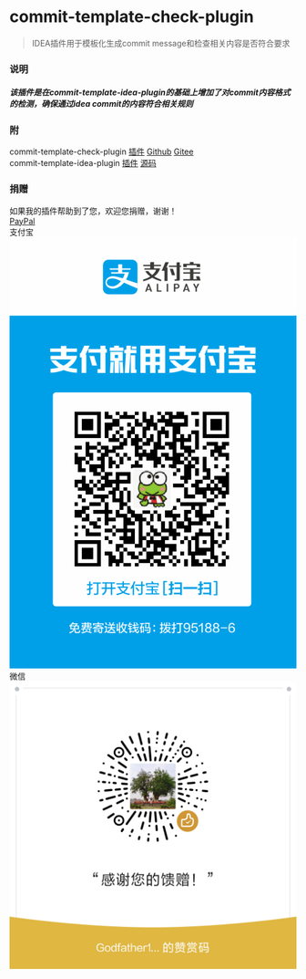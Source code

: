 # commit-template-check-plugin
> IDEA插件用于模板化生成commit message和检查相关内容是否符合要求  
### 说明
##### 该插件是在commit-template-idea-plugin的基础上增加了对commit内容格式的检测，确保通过idea commit的内容符合相关规则
### 附
commit-template-check-plugin [插件](https://plugins.jetbrains.com/plugin/14822-git-commit-template-check/) [Github](https://github.com/godfather1103/commit-template-check-plugin) [Gitee](https://gitee.com/godfather1103/commit-template-check-plugin)  
commit-template-idea-plugin [插件](https://plugins.jetbrains.com/plugin/9861-git-commit-template)  [源码](https://github.com/MobileTribe/commit-template-idea-plugin)

### 捐赠
如果我的插件帮助到了您，欢迎您捐赠，谢谢！  
[PayPal](https://paypal.me/godfather1103?locale.x=zh_XC)  
支付宝  
![支付宝](pic/Alipay.png)  
微信  
![微信](pic/WeChat.png)  
